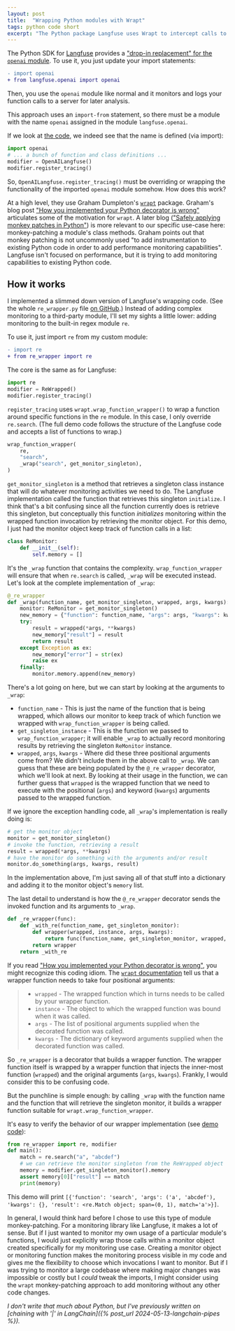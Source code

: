 ```yaml
---
layout: post
title:  "Wrapping Python modules with Wrapt"
tags: python code short
excerpt: "The Python package Langfuse uses Wrapt to intercept calls to module functions."
---
```


The Python SDK for [Langfuse](https://langfuse.com/) provides a ["drop-in replacement" for the `openai` module](https://langfuse.com/docs/integrations/openai/python/get-started). To use it, you just update your import statements:

```diff
- import openai
+ from langfuse.openai import openai
```

Then, you use the `openai` module like normal and it monitors and logs your function calls to a server for later analysis.

This approach uses an `import-from` statement, so there must be a module with the name `openai` assigned in the module `langfuse.openai`.

If we look at [the code](https://github.com/langfuse/langfuse-python/blob/37d0632b65a48803adfdba4c852a2b0b5dfd3d88/langfuse/openai.py#L39), we indeed see that the name is defined (via import):

```python
import openai
# ... a bunch of function and class definitions ...
modifier = OpenAILangfuse()
modifier.register_tracing()
```

So, `OpenAILangfuse.register_tracing()` must be overriding or wrapping the functionality of the imported `openai` module somehow. How does this work?

At a high level, they use Graham Dumpleton's [`wrapt`](https://wrapt.readthedocs.io/en/master/) package. Graham's blog post ["How you implemented your Python decorator is wrong"](https://github.com/GrahamDumpleton/wrapt/blob/develop/blog/01-how-you-implemented-your-python-decorator-is-wrong.md) articulates some of the motivation for `wrapt`.
A later blog (["Safely applying monkey patches in Python"](https://github.com/GrahamDumpleton/wrapt/blob/develop/blog/11-safely-applying-monkey-patches-in-python.md)) is more relevant to our specific use-case here: monkey-patching a module's class methods.
Graham points out that monkey patching is not uncommonly used "to add instrumentation to existing Python code in order to add performance monitoring capabilities".
Langfuse isn't focused on performance, but it is trying to add monitoring capabilities to existing Python code.

## How it works

I implemented a slimmed down version of Langfuse's wrapping code. (See the whole `re_wrapper.py` file [on GitHub](https://github.com/levon003/levon003.github.io/blob/main/src/langfuse_wrapper/re_wrapper.py).) Instead of adding complex monitoring to a third-party module, I'll set my sights a little lower: adding monitoring to the built-in regex module `re`.

To use it, just import `re` from my custom module:

```diff
- import re
+ from re_wrapper import re
```

The core is the same as for Langfuse:

```python
import re
modifier = ReWrapped()
modifier.register_tracing()
```

`register_tracing` uses `wrapt.wrap_function_wrapper()` to wrap a function around specific functions in the `re` module. In this case, I only override `re.search`. (The full demo code follows the structure of the Langfuse code and accepts a list of functions to wrap.)

```python
wrap_function_wrapper(
    re,
    "search",
    _wrap("search", get_monitor_singleton),
)
```

`get_monitor_singleton` is a method that retrieves a singleton class instance that will do whatever monitoring activities we need to do. The Langfuse implementation called the function that retrieves this singleton `initialize`. I think that's a bit confusing since all the function currently does is retrieve this singleton, but conceptually this function _initializes_ monitoring within the wrapped function invocation by retrieving the monitor object. For this demo, I just had the monitor object keep track of function calls in a list:

```python
class ReMonitor:
    def __init__(self):
        self.memory = []
```

It's the `_wrap` function that contains the complexity. `wrap_function_wrapper` will ensure that when `re.search` is called, `_wrap` will be executed instead. Let's look at the complete implementation of `_wrap`:

```python
@_re_wrapper
def _wrap(function_name, get_monitor_singleton, wrapped, args, kwargs):
    monitor: ReMonitor = get_monitor_singleton()
    new_memory = {"function": function_name, "args": args, "kwargs": kwargs}
    try:
        result = wrapped(*args, **kwargs)
        new_memory["result"] = result
        return result
    except Exception as ex:
        new_memory["error"] = str(ex)
        raise ex
    finally:
        monitor.memory.append(new_memory)
```

There's a lot going on here, but we can start by looking at the arguments to `_wrap`:
 - `function_name` -  This is just the name of the function that is being wrapped, which allows our monitor to keep track of which function we wrapped with `wrap_function_wrapper` is being called.
 - `get_singleton_instance` - This is the function we passed to `wrap_function_wrapper`; it will enable `_wrap` to actually record monitoring results by retrieving the singleton `ReMonitor` instance.
 - `wrapped`, `args`, `kwargs` - Where did these three positional arguments come from? We didn't include them in the above call to `_wrap`. We can guess that these are being populated by the `@_re_wrapper` decorator, which we'll look at next. By looking at their usage in the function, we can further guess that `wrapped` is the wrapped function that we need to execute with the positional (`args`) and keyword (`kwargs`) arguments passed to the wrapped function.

If we ignore the exception handling code, all `_wrap`'s implementation is really doing is:

```python
# get the monitor object
monitor = get_monitor_singleton()
# invoke the function, retrieving a result
result = wrapped(*args, **kwargs)
# have the monitor do something with the arguments and/or result
monitor.do_something(args, kwargs, result)
```

In the implementation above, I'm just saving all of that stuff into a dictionary and adding it to the monitor object's `memory` list.

The last detail to understand is how the `@_re_wrapper` decorator sends the invoked function and its arguments to `_wrap`.

```python
def _re_wrapper(func):
    def _with_re(function_name, get_singleton_monitor):
        def wrapper(wrapped, instance, args, kwargs):
            return func(function_name, get_singleton_monitor, wrapped, args, kwargs)
        return wrapper
    return _with_re
```

If you read ["How you implemented your Python decorator is wrong"](https://github.com/GrahamDumpleton/wrapt/blob/develop/blog/01-how-you-implemented-your-python-decorator-is-wrong.md), you might recognize this coding idiom. 
The [`wrapt` documentation](https://wrapt.readthedocs.io/en/master/quick-start.html) tell us that a wrapper function needs to take four positional arguments:

> - `wrapped` - The wrapped function which in turns needs to be called by your wrapper function.
> - `instance` - The object to which the wrapped function was bound when it was called.
> - `args` - The list of positional arguments supplied when the decorated function was called.
> - `kwargs` - The dictionary of keyword arguments supplied when the decorated function was called.

So `_re_wrapper` is a decorator that builds a wrapper function. The wrapper function itself is wrapped by a wrapper function that injects the inner-most function (`wrapped`) and the original arguments (`args`, `kwargs`). Frankly, I would consider this to be confusing code.

But the punchline is simple enough: by calling `_wrap` with the function name and the function that will retrieve the singleton monitor, it builds a wrapper function suitable for `wrapt.wrap_function_wrapper`.

It's easy to verify the behavior of our wrapper implementation (see [demo code](https://github.com/levon003/levon003.github.io/blob/main/src/langfuse_wrapper/wrapper_demo.py)):

```python
from re_wrapper import re, modifier
def main():
    match = re.search("a", "abcdef")
    # we can retrieve the monitor singleton from the ReWrapped object
    memory = modifier.get_singleton_monitor().memory
    assert memory[0]["result"] == match
    print(memory)
```

This demo will print `[{'function': 'search', 'args': ('a', 'abcdef'), 'kwargs': {}, 'result': <re.Match object; span=(0, 1), match='a'>}]`.

In general, I would think hard before I chose to use this type of module monkey-patching. 
For a monitoring library like Langfuse, it makes a lot of sense.
But if I just wanted to monitor my own usage of a particular module's functions, I would just explicitly wrap those calls within a monitor object created specifically for my monitoring use case. Creating a monitor object or monitoring function makes the monitoring process visible in my code and gives me the flexibility to choose which invocations I want to monitor. But if I was trying to monitor a large codebase where making major changes was impossible or costly but I _could_ tweak the imports, I might consider using the `wrapt` monkey-patching approach to add monitoring without any other code changes.

_I don't write that much about Python, but I've previously written on [chaining with '\|' in LangChain]({% post_url 2024-05-13-langchain-pipes %})._
